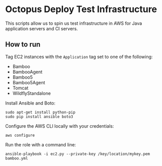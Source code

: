 # Octopus Deploy Test Infrastructure

This scripts allow us to spin us test infrastructure in AWS for Java application
servers and CI servers.

## How to run

Tag EC2 instances with the `Application` tag set to one of the following:
* Bamboo
* BambooAgent
* Bamboo5
* Bamboo5Agent
* Tomcat
* WildflyStandalone

Install Ansible and Boto:

```
sudo apt-get install python-pip
sudo pip install ansible boto3
```

Configure the AWS CLI locally with your credentials:

```
aws configure
```

Run the role with a command line:

```
ansible-playbook -i ec2.py --private-key /key/location/mykey.pem bamboo.yml
```